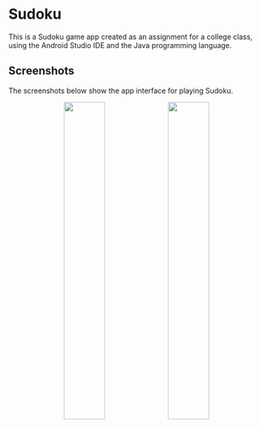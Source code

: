 # Sudoku

This is a Sudoku game app created as an assignment for a college class, using the Android Studio IDE and the Java programming language.

## Screenshots
The screenshots below show the app interface for playing Sudoku.

<div align="center">
  <img src="https://user-images.githubusercontent.com/125682108/230968675-1fce2a04-4aeb-461e-b148-27be0733a203.png" width="40%" height="40%">
  <img src="https://user-images.githubusercontent.com/125682108/230968700-b8871191-1b05-4b58-8f4c-eec7684e11b3.png" width="40%" height="40%">
</div>
